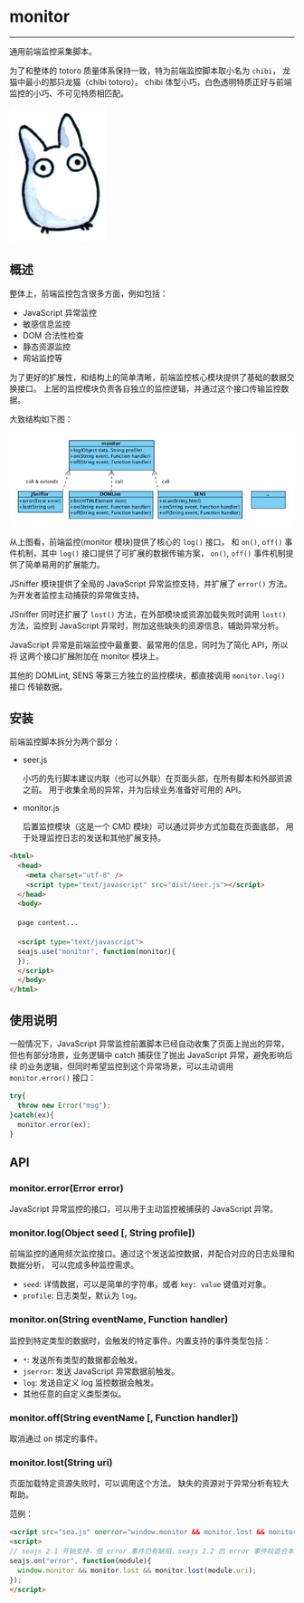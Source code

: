 # monitor

---

通用前端监控采集脚本。

为了和整体的 totoro 质量体系保持一致，特为前端监控脚本取小名为 `chibi`，
龙猫中最小的那只龙猫（chibi totoro）。
chibi 体型小巧，白色透明特质正好与前端监控的小巧、不可见特质相匹配。

![chibi](resources/chibi.png)

## 概述

整体上，前端监控包含很多方面，例如包括：

* JavaScript 异常监控
* 敏感信息监控
* DOM 合法性检查
* 静态资源监控
* 网站监控等

为了更好的扩展性，和结构上的简单清晰，前端监控核心模块提供了基础的数据交换接口。
上层的监控模块负责各自独立的监控逻辑，并通过这个接口传输监控数据。

大致结构如下图：

![前端监控组件结构](resources/monitor-code-structure.png)

从上图看，前端监控(monitor 模块)提供了核心的 `log()` 接口，
和 `on()`, `off()` 事件机制，其中 `log()` 接口提供了可扩展的数据传输方案，
`on()`, `off()` 事件机制提供了简单易用的扩展能力。

JSniffer 模块提供了全局的 JavaScript 异常监控支持，并扩展了 `error()` 方法。
为开发者监控主动捕获的异常做支持。

JSniffer 同时还扩展了 `lost()` 方法，在外部模块或资源加载失败时调用 `lost()`
方法，监控到 JavaScript 异常时，附加这些缺失的资源信息，辅助异常分析。

JavaScript 异常是前端监控中最重要、最常用的信息，同时为了简化 API，所以将
这两个接口扩展附加在 monitor 模块上。

其他的 DOMLint, SENS 等第三方独立的监控模块，都直接调用 `monitor.log()` 接口
传输数据。


## 安装

前端监控脚本拆分为两个部分：

* seer.js

    小巧的先行脚本建议内联（也可以外联）在页面头部，在所有脚本和外部资源之前。
    用于收集全局的异常，并为后续业务准备好可用的 API。

* monitor.js

    后置监控模块（这是一个 CMD 模块）可以通过异步方式加载在页面底部，
    用于处理监控日志的发送和其他扩展支持。


```html
<html>
  <head>
    <meta charset="utf-8" />
    <script type="text/javascript" src="dist/seer.js"></script>
  </head>
  <body>

  page content...

  <script type="text/javascript">
  seajs.use("monitor", function(monitor){
  });
  </script>
  </body>
</html>
```


## 使用说明

一般情况下，JavaScript 异常监控前置脚本已经自动收集了页面上抛出的异常，
但也有部分场景，业务逻辑中 catch 捕获住了抛出 JavaScript 异常，避免影响后续
的业务逻辑，但同时希望监控到这个异常场景，可以主动调用 `monitor.error()` 接口：

```javascript
try{
  throw new Error("msg");
}catch(ex){
  monitor.error(ex);
}
```


## API


### monitor.error(Error error)

JavaScript 异常监控的接口，可以用于主动监控被捕获的 JavaScript 异常。


### monitor.log(Object seed [, String profile])

前端监控的通用频次监控接口。通过这个发送监控数据，并配合对应的日志处理和数据分析，
可以完成多种监控需求。

* `seed`: 详情数据，可以是简单的字符串，或者 `key: value` 键值对对象。
* `profile`: 日志类型，默认为 `log`。


### monitor.on(String eventName, Function handler)

监控到特定类型的数据时，会触发的特定事件。内置支持的事件类型包括：

* `*`: 发送所有类型的数据都会触发。
* `jserror`: 发送 JavaScript 异常数据前触发。
* `log`: 发送自定义 log 监控数据会触发。
* 其他任意的自定义类型类似。


### monitor.off(String eventName [, Function handler])

取消通过 on 绑定的事件。


### monitor.lost(String uri)

页面加载特定资源失败时，可以调用这个方法。
缺失的资源对于异常分析有较大帮助。

范例：

```html
<script src="sea.js" onerror="window.monitor && monitor.lost && monitor.lost(this.src)"></script>
<script>
// seajs 2.1 开始支持，但 error 事件仍有缺陷，seajs 2.2 的 error 事件较适合本场景。
seajs.on("error", function(module){
  window.monitor && monitor.lost && monitor.lost(module.uri);
});
</script>
```
